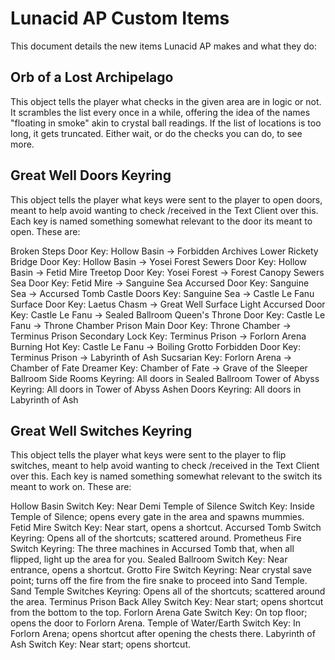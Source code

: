 # Lunacid AP Custom Items

This document details the new items Lunacid AP makes and what they do:

## Orb of a Lost Archipelago
This object tells the player what checks in the given area are in logic or not.  It scrambles the list every once in a while, offering the idea of the names "floating in smoke" akin to crystal ball readings.  If the list of locations is too long, it gets truncated.  Either wait, or do the checks you can do, to see more.

## Great Well Doors Keyring
This object tells the player what keys were sent to the player to open doors, meant to help avoid wanting to check /received in the Text Client over this.  Each key is named something somewhat relevant to the door its meant to open.  These are:

Broken Steps Door Key: Hollow Basin -> Forbidden Archives
Lower Rickety Bridge Door Key: Hollow Basin -> Yosei Forest
Sewers Door Key: Hollow Basin -> Fetid Mire
Treetop Door Key: Yosei Forest -> Forest Canopy
Sewers Sea Door Key: Fetid Mire -> Sanguine Sea
Accursed Door Key: Sanguine Sea -> Accursed Tomb
Castle Doors Key: Sanguine Sea -> Castle Le Fanu
Surface Door Key: Laetus Chasm -> Great Well Surface
Light Accursed Door Key: Castle Le Fanu -> Sealed Ballroom
Queen's Throne Door Key: Castle Le Fanu -> Throne Chamber
Prison Main Door Key: Throne Chamber -> Terminus Prison
Secondary Lock Key: Terminus Prison -> Forlorn Arena
Burning Hot Key: Castle Le Fanu -> Boiling Grotto
Forbidden Door Key: Terminus Prison -> Labyrinth of Ash
Sucsarian Key: Forlorn Arena -> Chamber of Fate
Dreamer Key: Chamber of Fate -> Grave of the Sleeper
Ballroom Side Rooms Keyring: All doors in Sealed Ballroom
Tower of Abyss Keyring: All doors in Tower of Abyss
Ashen Doors Keyring: All doors in Labyrinth of Ash

## Great Well Switches Keyring

This object tells the player what keys were sent to the player to flip switches, meant to help avoid wanting to check /received in the Text Client over this.  Each key is named something somewhat relevant to the switch its meant to work on.  These are:

Hollow Basin Switch Key: Near Demi
Temple of Silence Switch Key: Inside Temple of Silence; opens every gate in the area and spawns mummies.
Fetid Mire Switch Key: Near start, opens a shortcut.
Accursed Tomb Switch Keyring: Opens all of the shortcuts; scattered around.
Prometheus Fire Switch Keyring: The three machines in Accursed Tomb that, when all flipped, light up the area for you.
Sealed Ballroom Switch Key: Near entrance, opens a shortcut.
Grotto Fire Switch Keyring: Near crystal save point; turns off the fire from the fire snake to proceed into Sand Temple.
Sand Temple Switches Keyring: Opens all of the shortcuts; scattered around the area.
Terminus Prison Back Alley Switch Key: Near start; opens shortcut from the bottom to the top.
Forlorn Arena Gate Switch Key: On top floor; opens the door to Forlorn Arena.
Temple of Water/Earth Switch Key: In Forlorn Arena; opens shortcut after opening the chests there.
Labyrinth of Ash Switch Key: Near start; opens shortcut.


